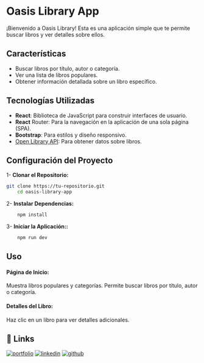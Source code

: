 # Oasis Library App

¡Bienvenido a Oasis Library! Esta es una aplicación simple que te permite buscar libros y ver detalles sobre ellos.

## Características

- Buscar libros por título, autor o categoría.
- Ver una lista de libros populares.
- Obtener información detallada sobre un libro específico.

## Tecnologías Utilizadas

- **React**: Biblioteca de JavaScript para construir interfaces de usuario.
- **React** Router: Para la navegación en la aplicación de una sola página (SPA).
- **Bootstrap**: Para estilos y diseño responsivo.
- [Open Library API](https://openlibrary.org/developers/api): Para obtener datos sobre libros.

## Configuración del Proyecto

1- **Clonar el Repositorio:**

```bash
git clone https://tu-repositorio.git
    cd oasis-library-app
```

2- **Instalar Dependencias:**
```bash
    npm install
```
3- **Iniciar la Aplicación::**
```bash
    npm run dev
```
## Uso
#### Página de Inicio:

Muestra libros populares y categorías.
Permite buscar libros por título, autor o categoría.
#### Detalles del Libro:

Haz clic en un libro para ver detalles adicionales.

## 🔗 Links
[![portfolio](https://img.shields.io/badge/my_portfolio-800080?style=for-the-badge&logo=ko-fi&logoColor=white)](https://katherineoelsner.com/)
[![linkedin](https://img.shields.io/badge/linkedin-0A66C2?style=for-the-badge&logo=linkedin&logoColor=white)](https://www.linkedin.com/)
[![github](https://img.shields.io/badge/github-000?style=for-the-badge&logo=github&logoColor=white)](https://github.com/mramosg7)


